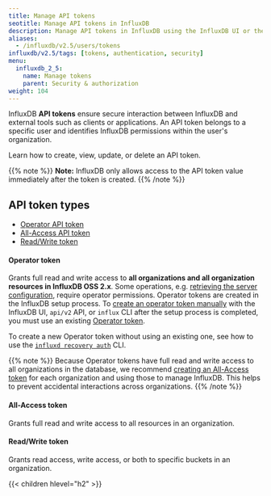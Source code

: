 ```yaml
---
title: Manage API tokens
seotitle: Manage API tokens in InfluxDB
description: Manage API tokens in InfluxDB using the InfluxDB UI or the influx CLI.
aliases:
  - /influxdb/v2.5/users/tokens
influxdb/v2.5/tags: [tokens, authentication, security]
menu:
  influxdb_2_5:
    name: Manage tokens
    parent: Security & authorization
weight: 104
---
```


InfluxDB **API tokens** ensure secure interaction between InfluxDB and external tools such as clients or applications.
An API token belongs to a specific user and identifies InfluxDB permissions within the user's organization.

Learn how to create, view, update, or delete an API token.

{{% note %}}
**Note:** InfluxDB only allows access to the API token value immediately after the token is created.
{{% /note %}}

## API token types

- [Operator API token](#operator-token)
- [All-Access API token](#all-access-token)
- [Read/Write token](#readwrite-token)

#### Operator token
Grants full read and write access to **all organizations and all organization resources in InfluxDB OSS 2.x**.
Some operations, e.g. [retrieving the server configuration](/influxdb/v2.5/reference/config-options/), require operator permissions.
Operator tokens are created in the InfluxDB setup process.
To [create an operator token manually](/influxdb/v2.5/security/tokens/create-token/) with the InfluxDB UI, `api/v2` API, or `influx` CLI after the setup process is completed, you must use an existing [Operator token](/influxdb/v2.5/security/tokens/#operator-token).

To create a new Operator token without using an existing one, see how to use the [`influxd recovery auth`](/influxdb/v2.5/reference/cli/influxd/recovery/auth/) CLI.

{{% note %}}
Because Operator tokens have full read and write access to all organizations in the database,
we recommend [creating an All-Access token](/influxdb/v2.5/security/tokens/create-token/)
for each organization and using those to manage InfluxDB.
This helps to prevent accidental interactions across organizations.
{{% /note %}}

#### All-Access token
Grants full read and write access to all resources in an organization.

#### Read/Write token
Grants read access, write access, or both to specific buckets in an organization.

{{< children hlevel="h2" >}}
